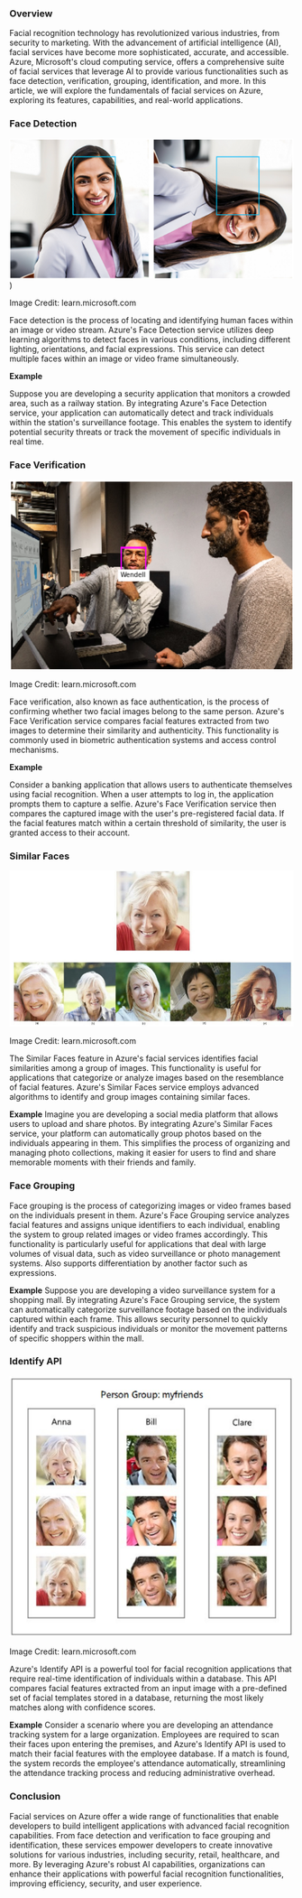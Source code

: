 ### Overview
Facial recognition technology has revolutionized various industries, from security to marketing. With the advancement of artificial intelligence (AI), facial services have become more sophisticated, accurate, and accessible. Azure, Microsoft's cloud computing service, offers a comprehensive suite of facial services that leverage AI to provide various functionalities such as face detection, verification, grouping, identification, and more. In this article, we will explore the fundamentals of facial services on Azure, exploring its features, capabilities, and real-world applications.

### Face Detection
![face-detection.png](https://github.com/navindevan/azure-ai-fundamentals-exam-preparation/blob/main/resources/img/face-detection.png))

Image Credit: learn.microsoft.com

Face detection is the process of locating and identifying human faces within an image or video stream. Azure's Face Detection service utilizes deep learning algorithms to detect faces in various conditions, including different lighting, orientations, and facial expressions. This service can detect multiple faces within an image or video frame simultaneously.

**Example**

Suppose you are developing a security application that monitors a crowded area, such as a railway station. By integrating Azure's Face Detection service, your application can automatically detect and track individuals within the station's surveillance footage. This enables the system to identify potential security threats or track the movement of specific individuals in real time.

### Face Verification
![face-verification.png](https://github.com/navindevan/azure-ai-fundamentals-exam-preparation/blob/main/resources/img/face-verification.png)

Image Credit: learn.microsoft.com

Face verification, also known as face authentication, is the process of confirming whether two facial images belong to the same person. Azure's Face Verification service compares facial features extracted from two images to determine their similarity and authenticity. This functionality is commonly used in biometric authentication systems and access control mechanisms.

**Example**

Consider a banking application that allows users to authenticate themselves using facial recognition. When a user attempts to log in, the application prompts them to capture a selfie. Azure's Face Verification service then compares the captured image with the user's pre-registered facial data. If the facial features match within a certain threshold of similarity, the user is granted access to their account.

### Similar Faces
![similar-face.jpg](https://github.com/navindevan/azure-ai-fundamentals-exam-preparation/blob/main/resources/img/similar-face.jpg)

Image Credit: learn.microsoft.com

The Similar Faces feature in Azure's facial services identifies facial similarities among a group of images. This functionality is useful for applications that categorize or analyze images based on the resemblance of facial features. Azure's Similar Faces service employs advanced algorithms to identify and group images containing similar faces.

**Example**
Imagine you are developing a social media platform that allows users to upload and share photos. By integrating Azure's Similar Faces service, your platform can automatically group photos based on the individuals appearing in them. This simplifies the process of organizing and managing photo collections, making it easier for users to find and share memorable moments with their friends and family.

### Face Grouping
Face grouping is the process of categorizing images or video frames based on the individuals present in them. Azure's Face Grouping service analyzes facial features and assigns unique identifiers to each individual, enabling the system to group related images or video frames accordingly. This functionality is particularly useful for applications that deal with large volumes of visual data, such as video surveillance or photo management systems. Also supports differentiation by another factor such as expressions.

**Example**
Suppose you are developing a video surveillance system for a shopping mall. By integrating Azure's Face Grouping service, the system can automatically categorize surveillance footage based on the individuals captured within each frame. This allows security personnel to quickly identify and track suspicious individuals or monitor the movement patterns of specific shoppers within the mall.

### Identify API
![grouping.png](https://github.com/navindevan/azure-ai-fundamentals-exam-preparation/blob/main/resources/img/grouping.png)

Image Credit: learn.microsoft.com

Azure's Identify API is a powerful tool for facial recognition applications that require real-time identification of individuals within a database. This API compares facial features extracted from an input image with a pre-defined set of facial templates stored in a database, returning the most likely matches along with confidence scores.

**Example**
Consider a scenario where you are developing an attendance tracking system for a large organization. Employees are required to scan their faces upon entering the premises, and Azure's Identify API is used to match their facial features with the employee database. If a match is found, the system records the employee's attendance automatically, streamlining the attendance tracking process and reducing administrative overhead.

### Conclusion
Facial services on Azure offer a wide range of functionalities that enable developers to build intelligent applications with advanced facial recognition capabilities. From face detection and verification to face grouping and identification, these services empower developers to create innovative solutions for various industries, including security, retail, healthcare, and more. By leveraging Azure's robust AI capabilities, organizations can enhance their applications with powerful facial recognition functionalities, improving efficiency, security, and user experience.
